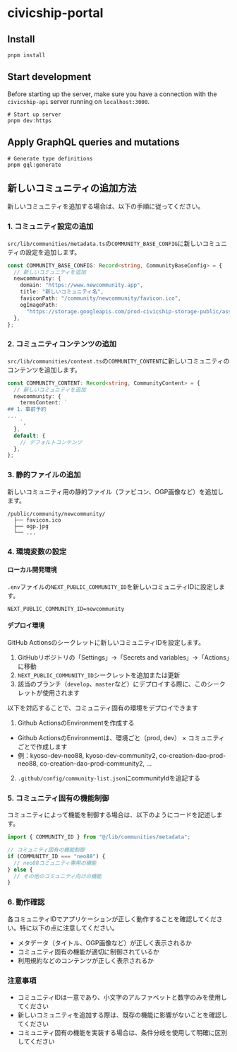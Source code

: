 # civicship-portal

## Install

```shell
pnpm install
```

## Start development

Before starting up the server, make sure you have a connection with the `civicship-api` server running on `localhost:3000`.

```shell
# Start up server
pnpm dev:https
```

## Apply GraphQL queries and mutations

```shell
# Generate type definitions
pnpm gql:generate
```

## 新しいコミュニティの追加方法

新しいコミュニティを追加する場合は、以下の手順に従ってください。

### 1. コミュニティ設定の追加

`src/lib/communities/metadata.ts`の`COMMUNITY_BASE_CONFIG`に新しいコミュニティの設定を追加します。

```typescript
const COMMUNITY_BASE_CONFIG: Record<string, CommunityBaseConfig> = {
  // 新しいコミュニティを追加
  newcommunity: {
    domain: "https://www.newcommunity.app",
    title: "新しいコミュニティ名",
    faviconPath: "/community/newcommunity/favicon.ico",
    ogImagePath:
      "https://storage.googleapis.com/prod-civicship-storage-public/asset/newcommunity/ogp.jpg",
  },
};
```

### 2. コミュニティコンテンツの追加

`src/lib/communities/content.ts`の`COMMUNITY_CONTENT`に新しいコミュニティのコンテンツを追加します。

```typescript
const COMMUNITY_CONTENT: Record<string, CommunityContent> = {
  // 新しいコミュニティを追加
  newcommunity: {
    termsContent: `
## 1．事前予約
...
    `,
  },
  default: {
    // デフォルトコンテンツ
  },
};
```

### 3. 静的ファイルの追加

新しいコミュニティ用の静的ファイル（ファビコン、OGP画像など）を追加します。

```
/public/community/newcommunity/
  ├── favicon.ico
  ├── ogp.jpg
  └── ...
```

### 4. 環境変数の設定

#### ローカル開発環境

`.env`ファイルの`NEXT_PUBLIC_COMMUNITY_ID`を新しいコミュニティIDに設定します。

```
NEXT_PUBLIC_COMMUNITY_ID=newcommunity
```

#### デプロイ環境

GitHub Actionsのシークレットに新しいコミュニティIDを設定します。

1. GitHubリポジトリの「Settings」→「Secrets and variables」→「Actions」に移動
2. `NEXT_PUBLIC_COMMUNITY_ID`シークレットを追加または更新
3. 該当のブランチ（`develop`、`master`など）にデプロイする際に、このシークレットが使用されます

以下を対応することで、コミュニティ固有の環境をデプロイできます

1. Github ActionsのEnvironmentを作成する
 - Github ActionsのEnvironmentは、環境ごと（prod, dev） × コミュニティごとで作成します
 - 例：kyoso-dev-neo88, kyoso-dev-community2, co-creation-dao-prod-neo88, co-creation-dao-prod-community2, ...
2. `.github/config/community-list.json`にcommunityIdを追記する

### 5. コミュニティ固有の機能制御

コミュニティによって機能を制御する場合は、以下のようにコードを記述します。

```typescript
import { COMMUNITY_ID } from "@/lib/communities/metadata";

// コミュニティ固有の機能制御
if (COMMUNITY_ID === "neo88") {
  // neo88コミュニティ専用の機能
} else {
  // その他のコミュニティ向けの機能
}
```

### 6. 動作確認

各コミュニティIDでアプリケーションが正しく動作することを確認してください。特に以下の点に注意してください。

- メタデータ（タイトル、OGP画像など）が正しく表示されるか
- コミュニティ固有の機能が適切に制御されているか
- 利用規約などのコンテンツが正しく表示されるか

### 注意事項

- コミュニティIDは一意であり、小文字のアルファベットと数字のみを使用してください
- 新しいコミュニティを追加する際は、既存の機能に影響がないことを確認してください
- コミュニティ固有の機能を実装する場合は、条件分岐を使用して明確に区別してください
